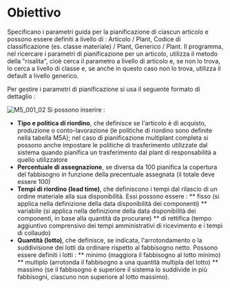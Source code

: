 # Obiettivo
Specificano i parametri guida per la pianificazione di ciascun articolo e possono essere definiti a livello di :  Articolo / Plant, Codice di classificazione (es. classe materiale) / Plant, Generico / Plant.
Il programma, nel ricercare i parametri di pianificazione per un articolo, utilizza il metodo della "risalita", cioè cerca il parametro a livello di articolo e, se non lo trova, lo cerca a livello di classe e, se anche in questo caso non lo trova, utilizza il default a livello generico.

Per gestire i parametri di pianificazione si usa il seguente formato di dettaglio : 

![M5_001_02](http://localhost:3000/immagini/MBDOC_OGG-P_M5ARTP/M5_001_02.png)
Si possono inserire : 
 * __Tipo e politica di riordino__, che definisce se l'articolo è di acquisto, produzione o conto-lavorazione (le politiche di riordino sono definite nella tabella M5A); nel caso di pianificazione multiplant completa si possono anche impostare le politiche di trasferimento utilizzate dal sistema quando pianifica un trasferimento dal plant di responsabilità a quello utilizzatore
 * __Percentuale di assegnazione__, se diversa da 100 pianifica la copertura del fabbisogno in funzione della precentuale assegnata (il totale deve essere 100)
 * __Tempi di riordino (lead time)__, che definiscono i tempi dal rilascio di un ordine materiale alla sua disponibilità.
Essi possono essere : 
 ** fisso (si applica nella definizione della data disponibilità dei componenti)
 ** variabile (si applica nella definizione della data disponibilità dei componenti, in base alla quantità da procurare)
 ** di rettifica (tempo aggiuntivo comprensivo dei tempi amministrativi di ricevimento e i tempi di collaudo)
 * __Quantità (lotto)__, che definisce, se indicata, l'arrotondamento o la suddivisione dei lotti da ordinare rispetto al fabbisogno netto.
Possono essere definiti i lotti : 
 ** minimo (maggiora il fabbisogno al lotto minimo)
 ** multiplo (arrotonda il fabbisogno a una quantità multipla del lotto)
 ** massimo (se il fabbisogno è superiore il sistema lo suddivide in più fabbisogni, ciascuno non superiore al lotto massimo).
